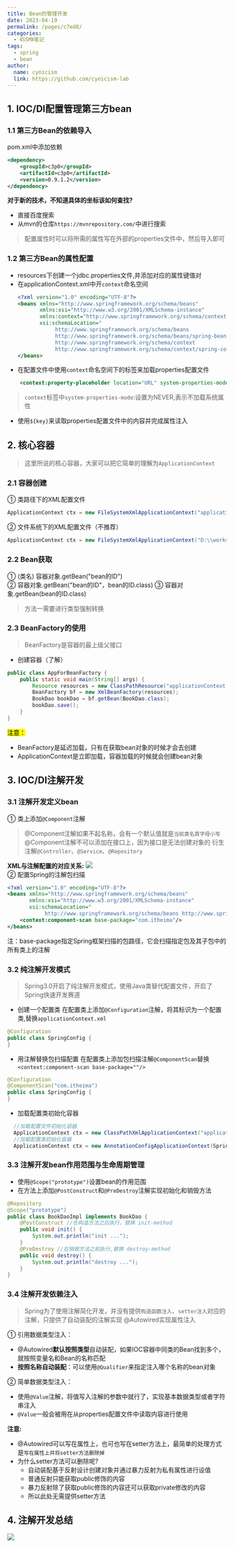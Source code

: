```yaml
---
title: Bean的管理开发
date: 2023-04-19 
permalink: /pages/c7ed8/
categories: 
  - 《SSM》笔记
tags: 
  - spring
  - bean
author: 
  name: cynicism
  link: https://github.com/cynicism-lab
---
```

## 1. IOC/DI配置管理第三方bean
### 1.1 第三方Bean的依赖导入
pom.xml中添加依赖
```xml
<dependency>
    <groupId>c3p0</groupId>
    <artifactId>c3p0</artifactId>
    <version>0.9.1.2</version>
</dependency>
```
**对于新的技术，不知道具体的坐标该如何查找?**

* 直接百度搜索
* 从mvn的仓库`https://mvnrepository.com/`中进行搜索

>配置属性时可以将所需的属性写在外部的properties文件中，然后导入即可

### 1.2 第三方Bean的属性配置
- resources下创建一个jdbc.properties文件,并添加对应的属性键值对
- 在applicationContext.xml中开`context`命名空间
  ```xml
  <?xml version="1.0" encoding="UTF-8"?>
  <beans xmlns="http://www.springframework.org/schema/beans"
         xmlns:xsi="http://www.w3.org/2001/XMLSchema-instance"
         xmlns:context="http://www.springframework.org/schema/context"
         xsi:schemaLocation="
              http://www.springframework.org/schema/beans
              http://www.springframework.org/schema/beans/spring-beans.xsd
              http://www.springframework.org/schema/context
              http://www.springframework.org/schema/context/spring-context.xsd">
  </beans>	
  ```
- 在配置文件中使用`context`命名空间下的标签来加载properties配置文件
```xml
    <context:property-placeholder location="URL" system-properties-mode="NEVER"/>
```
>`context`标签中`system-properties-mode`:设置为NEVER,表示不加载系统属性

- 使用`${key}`来读取properties配置文件中的内容并完成属性注入

## 2. 核心容器
>这里所说的核心容器，大家可以把它简单的理解为`ApplicationContext`

### 2.1 容器创建
① 类路径下的XML配置文件
```java
ApplicationContext ctx = new FileSystemXmlApplicationContext("applicationContext.xml");
```
② 文件系统下的XML配置文件（不推荐）
```java
ApplicationContext ctx = new FileSystemXmlApplicationContext("D:\\workspace\\spring\\spring_10_container\\src\\main\\resources\\applicationContext.xml"); 
```  
### 2.2 Bean获取
① (类名) 容器对象.getBean("bean的ID")  
② 容器对象.getBean("bean的ID"，bean的ID.class)
③ 容器对象.getBean(bean的ID.class)  
>方法一需要进行类型强制转换

### 2.3 BeanFactory的使用
>BeanFactory是容器的最上级父接口
- 创建容器（了解）
```java
public class AppForBeanFactory {
    public static void main(String[] args) {
        Resource resources = new ClassPathResource("applicationContext.xml");
        BeanFactory bf = new XmlBeanFactory(resources);
        BookDao bookDao = bf.getBean(BookDao.class);
        bookDao.save();
    }
}
```
<mark>注意：</mark>
* BeanFactory是延迟加载，只有在获取bean对象的时候才会去创建
* ApplicationContext是立即加载，容器加载的时候就会创建bean对象

## 3. IOC/DI注解开发
### 3.1 注解开发定义bean  
① 类上添加`@Component`注解
>@Component注解如果不起名称，会有一个默认值就是`当前类名首字母小写`
>@Component注解不可以添加在接口上，因为接口是无法创建对象的
>衍生注解`@Controller`、`@Service`、`@Repository`

**XML与注解配置的对应关系:**
![](https://cdn.staticaly.com/gh/Cynicism-lab/MyResource@gh-pages/image/1629990315619.3i4dzs8csh34.webp
)  
② 配置Spring的注解包扫描
```xml
<?xml version="1.0" encoding="UTF-8"?>
<beans xmlns="http://www.springframework.org/schema/beans"
       xmlns:xsi="http://www.w3.org/2001/XMLSchema-instance"
       xsi:schemaLocation="
            http://www.springframework.org/schema/beans http://www.springframework.org/schema/beans/spring-beans.xsd">
    <context:component-scan base-package="com.itheima"/>
</beans>
```
注：base-package指定Spring框架扫描的包路径，它会扫描指定包及其子包中的所有类上的注解

### 3.2 纯注解开发模式
>Spring3.0开启了纯注解开发模式，使用Java类替代配置文件，开启了Spring快速开发赛道

- 创建一个配置类
在配置类上添加`@Configuration`注解，将其标识为一个配置类,替换`applicationContext.xml`

```java
@Configuration
public class SpringConfig {
}
```
- 用注解替换包扫描配置
在配置类上添加包扫描注解`@ComponentScan`替换`<context:component-scan base-package=""/>`
```java
@Configuration
@ComponentScan("com.itheima")
public class SpringConfig {
}
```
- 加载配置类初始化容器
```java
  //加载配置文件初始化容器
  ApplicationContext ctx = new ClassPathXmlApplicationContext("applicationContext.xml");
  //加载配置类初始化容器
  ApplicationContext ctx = new AnnotationConfigApplicationContext(SpringConfig.class);
```
### 3.3 注解开发bean作用范围与生命周期管理
- 使用`@Scope("prototype")`设置bean的作用范围
- 在方法上添加`@PostConstruct`和`@PreDestroy`注解实现初始化和销毁方法
```java
@Repository
@Scope("prototype")
public class BookDaoImpl implements BookDao {
    @PostConstruct //在构造方法之后执行，替换 init-method
    public void init() {
        System.out.println("init ...");
    }
    @PreDestroy //在销毁方法之前执行,替换 destroy-method
    public void destroy() {
        System.out.println("destroy ...");
    }
}
```
### 3.4 注解开发依赖注入
>Spring为了使用注解简化开发，并没有提供`构造函数注入`、`setter注入`对应的注解，只提供了自动装配的注解实现
>@Autowired实现属性注入

① 引用数据类型注入：
* @Autowired**默认按照类型**自动装配，如果IOC容器中同类的Bean找到多个，就按照变量名和Bean的名称匹配
* **按照名称自动装配**：可以使用`@Qualifier`来指定注入哪个名称的bean对象

② 简单数据类型注入：
* 使用`@Value`注解，将值写入注解的参数中就行了，实现基本数据类型或者字符串注入
* `@Value`一般会被用在从properties配置文件中读取内容进行使用

**注意:**
* @Autowired可以写在属性上，也可也写在setter方法上，最简单的处理方式是`写在属性上并将setter方法删除掉`
* 为什么setter方法可以删除呢?
  * 自动装配基于反射设计创建对象并通过暴力反射为私有属性进行设值
  * 普通反射只能获取public修饰的内容
  * 暴力反射除了获取public修饰的内容还可以获取private修改的内容
  * 所以此处无需提供setter方法

## 4. 注解开发总结
![](https://cdn.staticaly.com/gh/Cynicism-lab/MyResource@gh-pages/image/1630134786448.4s1zr75ni0sg.webp)






